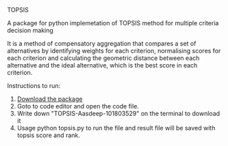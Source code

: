 TOPSIS

A package for python implemetation of TOPSIS method for multiple criteria decision making

It is a method of compensatory aggregation that compares a set of alternatives by identifying weights for each criterion, normalising scores for each criterion and calculating the geometric distance between each alternative and the ideal alternative, which is the best score in each criterion.</h4>


Instructions to run:
1. [Download the package](https://pypi.org/project/TOPSIS-Aasdeep-101803529/0.01/)
2. Goto to code editor and open the code file. 
3. Write down "TOPSIS-Aasdeep-101803529" on the terminal to download it 
4. Usage python topsis.py <InputDataFile> <Weights> <Impacts> <ResultFileName> to run the file and result file will be saved with topsis score and rank.

